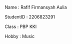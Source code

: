 Name        : Rafif Firmansyah Aulia

StudentID   : 2206823291

Class       : PBP KKI

Hobby       : Music